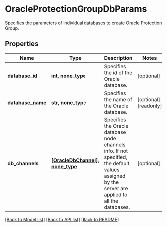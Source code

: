 # OracleProtectionGroupDbParams

Specifies the parameters of individual databases to create Oracle Protection Group.

## Properties
Name | Type | Description | Notes
------------ | ------------- | ------------- | -------------
**database_id** | **int, none_type** | Specifies the id of the Oracle database. | [optional] 
**database_name** | **str, none_type** | Specifies the name of the Oracle database. | [optional] [readonly] 
**db_channels** | [**[OracleDbChannel], none_type**](OracleDbChannel.md) | Specifies the Oracle database node channels info. If not specified, the default values assigned by the server are applied to all the databases. | [optional] 

[[Back to Model list]](../README.md#documentation-for-models) [[Back to API list]](../README.md#documentation-for-api-endpoints) [[Back to README]](../README.md)



